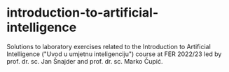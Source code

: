 # introduction-to-artificial-intelligence
Solutions to laboratory exercises related to the Introduction to Artificial Intelligence ("Uvod u umjetnu inteligenciju") course at FER 2022/23 led by prof. dr. sc. Jan Šnajder and prof. dr. sc. Marko Čupić.
